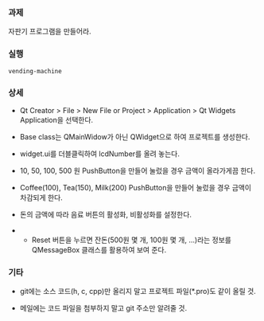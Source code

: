 ### 과제
자판기 프로그램을 만들어라.

### 실행
```
vending-machine
```

### 상세
* Qt Creator > File > New File or Project > Application > Qt Widgets Application을 선택한다.

* Base class는 QMainWidow가 아닌 QWidget으로 하여 프로젝트를 생성한다.

* widget.ui를 더블클릭하여 lcdNumber를 올려 놓는다.

* 10, 50, 100, 500 원 PushButton을 만들어 눌렀을 경우 금액이 올라가게끔 한다.

* Coffee(100), Tea(150), Milk(200) PushButton을 만들어 눌렀을 경우 금액이 차감되게 한다.

* 돈의 금액에 따라 음료 버튼의 활성화, 비활성화를 설정한다.

* * Reset 버튼을 누르면 잔돈(500원 몇 개, 100원 몇 개, ...)라는 정보를 QMessageBox 클래스를 활용하여 보여 준다.

### 기타
* git에는 소스 코드(h, c, cpp)만 올리지 말고 프로젝트 파일(*.pro)도 같이 올릴 것.

* 메일에는 코드 파일을 첨부하지 말고 git 주소만 알려줄 것.
